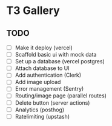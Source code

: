 # T3 Gallery

## TODO

- [ ] Make it deploy (vercel)
- [ ] Scaffold basic ui with mock data
- [ ] Set up a database (vercel postgres)
- [ ] Attach database to UI
- [ ] Add authentication (Clerk)
- [ ] Add image upload
- [ ] Error management (Sentry)
- [ ] Routing/image page (parallel routes)
- [ ] Delete button (server actions)
- [ ] Analytics (posthog)
- [ ] Ratelimiting (upstash)